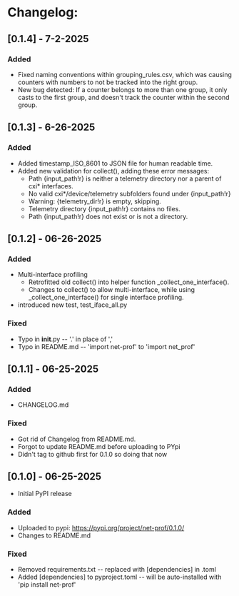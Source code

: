 # Changelog:
## [0.1.4] - 7-2-2025
### Added
- Fixed naming conventions within grouping_rules.csv, which was causing counters with numbers to not be tracked into the right group.
- New bug detected: If a counter belongs to more than one group, it only casts to the first group, and doesn't track the counter within the second group.

## [0.1.3] - 6-26-2025
### Added
- Added timestamp_ISO_8601 to JSON file for human readable time.
- Added new validation for collect(), adding these error messages:
    - Path {input_path!r} is neither a telemetry directory nor a parent of cxi* interfaces.
    - No valid cxi*/device/telemetry subfolders found under {input_path!r}
    - Warning: {telemetry_dir!r} is empty, skipping. 
    - Telemetry directory {input_path!r} contains no files.
    - Path {input_path!r} does not exist or is not a directory.

## [0.1.2] - 06-26-2025
### Added
- Multi-interface profiling
    - Retrofitted old collect() into helper function _collect_one_interface().
    - Changes to collect() to allow multi-interface, while using _collect_one_interface() for single interface profiling.
- introduced new test, test_iface_all.py

### Fixed
- Typo in __init__.py -- '.' in place of ','
- Typo in README.md -- 'import net-prof' to 'import net_prof'

## [0.1.1] - 06-25-2025
### Added
- CHANGELOG.md

### Fixed
- Got rid of Changelog from README.md.
- Forgot to update README.md before uploading to PYpi
- Didn't tag to github first for 0.1.0 so doing that now



## [0.1.0] - 06-25-2025
- Initial PyPI release
### Added
- Uploaded to pypi: https://pypi.org/project/net-prof/0.1.0/
- Changes to README.md

### Fixed
- Removed requirements.txt -- replaced with [dependencies] in .toml
- Added [dependencies] to pyproject.toml -- will be auto-installed with 'pip install net-prof'


